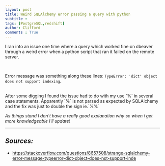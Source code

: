 ```yaml
---
layout: post
title: Weird SQLAlchemy error passing a query with python
subtitle :  
tags: [PostgreSQL,redshift]
author: Clifford
comments : True
---
```


I ran into an issue one time where a query which worked fine on dbeaver through a weird error when a python script that ran it failed on the remote server.

<br>

Error message was something along these lines:
`TypeError: 'dict' object does not support indexing`.

<br>
After some digging I found the issue had to do with my use `%` in several case statements. Apparently `%` is not parsed as expected by SQLAlchemy and the fix was just to double the sign ie.`%%`

<br>

_As things stand I don't have a really good explanation why so when i get more knowledgeable I'll update!_


<hr>

## _Sources:_
- <https://stackoverflow.com/questions/8657508/strange-sqlalchemy-error-message-typeerror-dict-object-does-not-support-inde>
